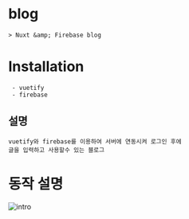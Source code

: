 # blog
```
> Nuxt &amp; Firebase blog
```
# Installation
```
 - vuetify
 - firebase
```
## 설명

 
```
vuetify와 firebase를 이용하여 서버에 연동시켜 로그인 후에 
글을 입력하고 사용할수 있는 블로그
```
# 동작 설명
![intro](https://user-images.githubusercontent.com/35725338/113263657-0143a380-930d-11eb-8d69-aae7f517aca6.gif)
